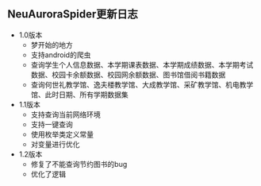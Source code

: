 ##  NeuAuroraSpider更新日志

- 1.0版本
    - 梦开始的地方
    - 支持android的爬虫
    - 查询学生个人信息数据、本学期课表数据、本学期成绩数据、本学期考试数据、校园卡余额数据、校园网余额数据、图书馆借阅书籍数据
    - 查询何世礼教学馆、逸夫楼教学馆、大成教学馆、采矿教学馆、机电教学馆、此时日期、所有学期数据集
- 1.1版本
    - 支持查询当前网络环境
    - 支持一键查询
    - 使用枚举类定义常量
    - 对变量进行优化
- 1.2版本
    - 修复了不能查询节约图书的bug
    - 优化了逻辑